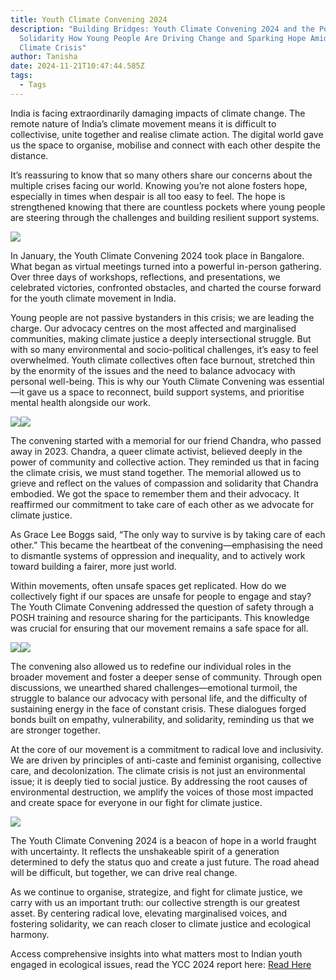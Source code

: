 ```yaml
---
title: Youth Climate Convening 2024
description: "Building Bridges: Youth Climate Convening 2024 and the Power of
  Solidarity How Young People Are Driving Change and Sparking Hope Amid the
  Climate Crisis"
author: Tanisha
date: 2024-11-21T10:47:44.585Z
tags:
  - Tags
---
```

India is facing extraordinarily damaging impacts of climate change. The remote nature of India’s climate movement means it is difficult to collectivise, unite together and realise climate action. The digital world gave us the space to organise, mobilise and connect with each other despite the distance. 

It’s reassuring to know that so many others share our concerns about the multiple crises facing our world. Knowing you’re not alone fosters hope, especially in times when despair is all too easy to feel. The hope is strengthened knowing that there are countless pockets where young people are steering through the challenges and building resilient support systems. 

![](https://lh7-rt.googleusercontent.com/docsz/AD_4nXfdQftNGslc9loULRbtzBLrMkTiHD81yrfJ8_SWydpOf0fZ91DqXTfcogLUDK1-GjHOmpOFeDgAEwIDtGtkn5OxUGCQ6DrqUydRBEUgKexmX4vRt17hyp9AL55SOytvC6I3WV1bFpLxYt4d6BYwdV3eZiJ2?key=9vNazVV5TVjOjj0PZU5ERQ)

In January, the Youth Climate Convening 2024 took place in Bangalore. What began as virtual meetings turned into a powerful in-person gathering. Over three days of workshops, reflections, and presentations, we celebrated victories, confronted obstacles, and charted the course forward for the youth climate movement in India.

Young people are not passive bystanders in this crisis; we are leading the charge. Our advocacy centres on the most affected and marginalised communities, making climate justice a deeply intersectional struggle. But with so many environmental and socio-political challenges, it’s easy to feel overwhelmed. Youth climate collectives often face burnout, stretched thin by the enormity of the issues and the need to balance advocacy with personal well-being. This is why our Youth Climate Convening was essential—it gave us a space to reconnect, build support systems, and prioritise mental health alongside our work.

![](https://lh7-rt.googleusercontent.com/docsz/AD_4nXdWuDMbo4qi6T73JseMPPKeMEFLkZCCDaHeIMdelh-_zbCwhyTKOE8tI6_nLOqPapYkICgGkIhv63g1h6wOw7jF11gu8MNa413ooG9b85nD5um_H6Fm923CIcXQpcCzIUKb3-ZPtCJXLNb5g5LC2A8kCaeH?key=9vNazVV5TVjOjj0PZU5ERQ)![](https://lh7-rt.googleusercontent.com/docsz/AD_4nXcH_74YDyirVa6vUQVzZgN5D-ILuv13xZG5kesG3tnnAyIgX6fR1-guzu3jGxSy2iLA58nxNkEPfWpwF77IasxJhIZueubAvp748iUyGcKViSLVcjnt8cu5AFrmh3N8-iUkvsZD0eY-z-4ctZ0qZ6rMgoY?key=9vNazVV5TVjOjj0PZU5ERQ)

The convening started with a memorial for our friend Chandra, who passed away in 2023. Chandra, a queer climate activist, believed deeply in the power of community and collective action. They reminded us that in facing the climate crisis, we must stand together. The memorial allowed us to grieve and reflect on the values of compassion and solidarity that Chandra embodied. We got the space to remember them and their advocacy. It reaffirmed our commitment to take care of each other as we advocate for climate justice.

As Grace Lee Boggs said, “The only way to survive is by taking care of each other.” This became the heartbeat of the convening—emphasising the need to dismantle systems of oppression and inequality, and to actively work toward building a fairer, more just world.

Within movements, often unsafe spaces get replicated. How do we collectively fight if our spaces are unsafe for people to engage and stay? The Youth Climate Convening addressed the question of safety through a POSH training and resource sharing for the participants. This knowledge was crucial for ensuring that our movement remains a safe space for all.

![](https://lh7-rt.googleusercontent.com/docsz/AD_4nXenQyyr4XYwR4P-03mn2Xabtngftwv2VNYrhJwGbVuRohE6PhSoc8LAe3UcTbfKzAnaeYP1Ssz4SMHxQDQuwQfcOAeG6Y6B-IRoTp0QtVJoC74QLF8g6gRbE56HeGI3hNZ5oljpsD5q00cpLciPSQ0wfTei?key=9vNazVV5TVjOjj0PZU5ERQ)![](https://lh7-rt.googleusercontent.com/docsz/AD_4nXd3oFCUaVwZ6u948n_wNXuatyrHDW07Eh8SoXofZKdgCyWM4cgT_BBoVILwdE9znYPhap71FNLkQrgDIAray2TrqHJbGtg0BAbkrj_sj_182eIy7CcWxCKyF7Hxl1OGBcBTlvBmwFsTCGYcAQHm0msUzLHo?key=9vNazVV5TVjOjj0PZU5ERQ)

The convening also allowed us to redefine our individual roles in the broader movement and foster a deeper sense of community. Through open discussions, we unearthed shared challenges—emotional turmoil, the struggle to balance our advocacy with personal life, and the difficulty of sustaining energy in the face of constant crisis. These dialogues forged bonds built on empathy, vulnerability, and solidarity, reminding us that we are stronger together.

At the core of our movement is a commitment to radical love and inclusivity. We are driven by principles of anti-caste and feminist organising, collective care, and decolonization. The climate crisis is not just an environmental issue; it is deeply tied to social justice. By addressing the root causes of environmental destruction, we amplify the voices of those most impacted and create space for everyone in our fight for climate justice.

![](https://lh7-rt.googleusercontent.com/docsz/AD_4nXfTALqE9aE4aVSzLReZ15PEmgraaPUHHQVPo_pB6x1yraedZEEp8Ljp3HOPj1ci2U4cdGZYlsCMjotLHaHFBdUg2yna9mvmrh-HEsyN0ZP468uhWayWLEzDHhtBOdtd6Lgr2qFQa5cQ86AzeEbo4MEibhc?key=9vNazVV5TVjOjj0PZU5ERQ)

The Youth Climate Convening 2024 is a beacon of hope in a world fraught with uncertainty. It reflects the unshakeable spirit of a generation determined to defy the status quo and create a just future. The road ahead will be difficult, but together, we can drive real change.

As we continue to organise, strategize, and fight for climate justice, we carry with us an important truth: our collective strength is our greatest asset. By centering radical love, elevating marginalised voices, and fostering solidarity, we can reach closer to climate justice and ecological harmony.

Access comprehensive insights into what matters most to Indian youth engaged in ecological issues, read the YCC 2024 report here: [Read Here](https://pluriversity.in/convening-post-event-2024/)